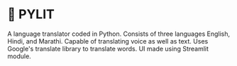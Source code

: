 # 🎈 PYLIT

A language translator coded in Python. Consists of three languages English, Hindi, and Marathi.
Capable of translating voice as well as text. Uses Google's translate library to translate words.
UI made using Streamlit module. 
